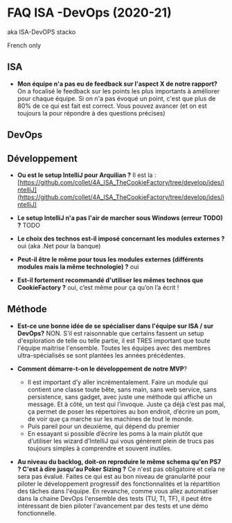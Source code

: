 # FAQ ISA -DevOps (2020-21)

aka ISA-DevOPS stacko

French only

## ISA

- **Mon équipe n'a pas eu de feedback sur l'aspect X de notre rapport?** On a focalisé le feedback sur les points les plus importants à améliorer pour chaque équipe. Si on n'a pas évoqué un point, c'est que plus de 80% de ce qui est fait est correct. Vous pouvez avancer (et on est toujours la pour répondre à des questions précises)

## DevOps



## Développement

- **Ou est le setup IntelliJ pour Arquilian ?** Il est la : [https://github.com/collet/4A_ISA_TheCookieFactory/tree/develop/ides/intelliJ](https://github.com/collet/4A_ISA_TheCookieFactory/tree/develop/ides/intelliJ)

- **Le setup IntelliJ n'a pas l'air de marcher sous Windows (erreur TODO) ?** TODO

- **Le choix des technos est-il imposé concernant les modules externes ?** oui (aka .Net pour la banque)

- **Peut-il être le même pour tous les modules externes (différents modules mais la même technologie) ?** oui

- **Est-il fortement recommandé d'utiliser les mêmes technos que CookieFactory ?** oui, c’est même pour ça qu’on l’a écrit !

## Méthode

- **Est-ce une bonne idée de se spécialiser dans l'équipe sur ISA / sur DevOps?** NON. S'il est raisonnable que certains fassent un setup d'exploration de telle ou telle partie, il est TRES important que toute l'équipe maitrise l'ensemble. Toutes les équipes avec des membres ultra-spécialisés se sont plantées les années précédentes.

- **Comment démarre-t-on le développement de notre MVP**? 
   - Il est important d’y aller incrémentalement. Faire un module qui contient une classe toute bête, sans main, sans web service, sans persistence, sans gadget, avec juste une méthode qui affiche un message. Et à côté, un test qui l’invoque. Juste ça déjà c’est pas mal, ça permet de poser les répertoires au bon endroit, d’écrire un pom, de voir que ça marche sur les machines de tout le monde.
   - Puis pareil pour un deuxième, qui dépend du premier
   - En essayant si possible d’écrire les poms à la main plutôt que d’utiliser les wizard d’IntelliJ qui vous génèrent plein de trucs pas toujours simples à comprendre et souvent inutiles.

- **Au niveau du backlog, doit-on reproduire le même schema qu'en PS7 ? C'est à dire jusqu'au Poker Sizing ?** Ce n'est pas obligatoire et cela ne sera pas évalué. Faites ce qui est au bon niveau de granularité pour piloter le développement progressif des fonctionnalités et la répartition des tâches dans l'équipe.
En revanche, comme vous allez automatiser dans la chaine DevOps l'ensemble des tests (TU, TI, TF), il peut être intéressant de bien piloter l'avancement par des tests et une démo fonctionnelle.